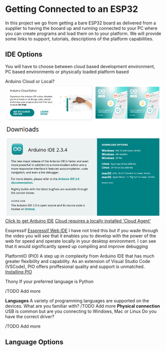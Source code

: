 # Getting Connected to an ESP32

In this project we go from getting a bare ESP32 board as delivered from a supplier to having the booard up and running connected to your PC where you can create programs and load them on to your platform.
We will provide some links to support, tutorials, descriptions of the platform capabilities.

## IDE Options

You will have to choose between cloud based development environment, PC based environments or physically loaded platform based

Arduino Cloud or Local?
![Arduino IDE](/Documentation/ArduinoIDE.png)
[Click to get Arduino IDE](https://www.arduino.cc/en/software)
[Cloud requires a locally installed 'Cloud Agent'](https://cloud.arduino.cc/download-agent)

Esspressif 
[Esspressif Web IDE](https://developer.espressif.com/blog/accelerate-your-iot-development-with-the-espressif-webide/)
I have not tried this but if you wade through the video you will see that it enables you to develop with the power of the web for speed and operate locally in your desktop environment.  I can see that it would significantly speed up compiling and improve debugging

PlatformIO (PIO)
A step up in complexity from Arduino IDE that has much greater flexibility and capability.  As an extension of Visual Studio Code (VSCode), PIO offers proffesional quality and support is unmatched.
[Installing PIO](https://docs.platformio.org/en/latest/integration/ide/vscode.html#quick-start)

Thony
If your preferred language is Python

/TODO Add more

**Languages**
A variety of programming languages are supported on the devices.  What are you familiar with?
/TODO Add more
**Physical connection**
USB is common but are you connecting to Windows, Mac or Linux
Do you have the correct driver?

/TODO Add more

## Language Options
